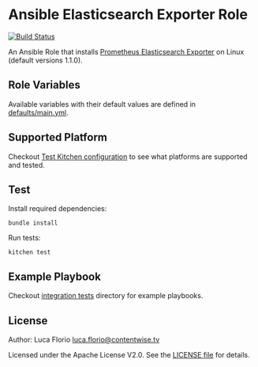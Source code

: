 Ansible Elasticsearch Exporter Role
============

[![Build Status](https://travis-ci.org/Lyr/ansible-elasticsearch-exporter.svg?branch=master)](https://travis-ci.org/Lyr/ansible-elasticsearch-exporter)

An Ansible Role that installs [Prometheus Elasticsearch Exporter](https://github.com/justwatchcom/elasticsearch_exporter) on Linux (default versions 1.1.0).

## Role Variables

Available variables with their default values are defined in [defaults/main.yml](defaults/main.yml).

## Supported Platform

Checkout [Test Kitchen configuration](.kitchen.yml) to see what platforms are supported and tested.

## Test

Install required dependencies:

	bundle install

Run tests:

	kitchen test

## Example Playbook

Checkout [integration tests](test/integration) directory for example playbooks.

## License

Author: Luca Florio <luca.florio@contentwise.tv>

Licensed under the Apache License V2.0. See the [LICENSE file](LICENSE) for details.
